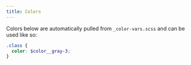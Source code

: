 ```yaml
---
title: Colors
---
```


Colors below are automatically pulled from `_color-vars.scss` and can be used like so:

```scss
.class {
  color: $color__gray-3;
}
```
